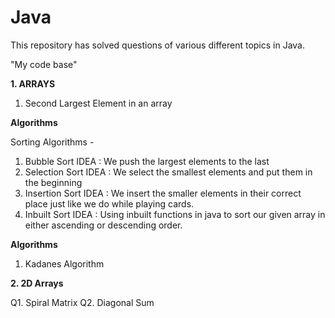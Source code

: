 # Java
This repository has solved questions of various different topics in Java.

"My code base" 

**1. ARRAYS**

1. Second Largest Element in an array

**Algorithms**

Sorting Algorithms -

1. Bubble Sort
   IDEA : We push the largest elements to the last
2. Selection Sort
   IDEA : We select the smallest elements and put them in the beginning
3. Insertion Sort
   IDEA : We insert the smaller elements in their correct place just like we do while playing cards.
4. Inbuilt Sort
   IDEA : Using inbuilt functions in java to sort our given array in either ascending or descending order.

**Algorithms**

1. Kadanes Algorithm

**2. 2D Arrays**

Q1. Spiral Matrix
Q2. Diagonal Sum
